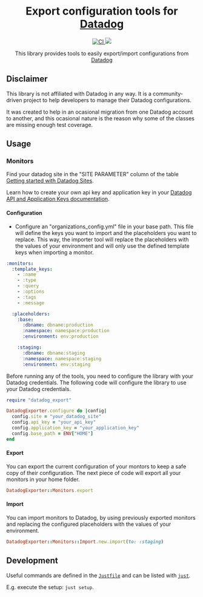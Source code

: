 <h1 align="center">
  Export configuration tools for <a href="https://www.datadoghq.com/">Datadog</a>
</h1>

<p align="center">
  <a href="https://github.com/datadog-tools/datadog-exporter/actions?query=branch%3Amain+">
    <img alt="CI" src="https://github.com/datadog-tools/datadog-exporter/actions/workflows/ci.yml/badge.svg" \>
  </a>

  <a href="https://codecov.io/gh/datadog-tools/datadog-exporter" >
    <img src="https://codecov.io/gh/datadog-tools/datadog-exporter/graph/badge.svg?token=RC9T5DVSW8"/>
  </a>

  <!--
  <a href="https://rubygems.org/gems/datadog-export">
    <img src="https://badge.fury.io/rb/datadog-export.svg" alt="Gem Version" height="18">
  </a>
  -->
</p>

<p align="center">
  This library provides tools to easily export/import configurations from <a href="https://www.datadoghq.com/">Datadog</a>
</p>

## Disclaimer

This library is not affiliated with Datadog in any way. It is a community-driven project to help developers to manage their Datadog configurations.

It was created to help in an ocasional migration from one Datadog account to another, and this ocasional nature is the reason why some of the classes are missing enough test coverage.

## Usage

### Monitors

Find your datadog site in the "SITE PARAMETER" column of the table [Getting started with Datadog Sites](https://docs.datadoghq.com/getting_started/site/#access-the-datadog-site).

Learn how to create your own api key and application key in your [Datadog API and Application Keys documentation](https://docs.datadoghq.com/account_management/api-app-keys/).

#### Configuration

- Configure an "organizations_config.yml" file in your base path. This file will define the keys you want to import and the placeholders you want to replace. This way, the importer tool will replace the placeholders with the values of your environment and will only use the defined template keys when importing a monitor.

```yaml
:monitors:
  :template_keys:
    - :name
    - :type
    - :query
    - :options
    - :tags
    - :message

  :placeholders:
    :base:
      :dbname: dbname:production
      :namespace: namespace:production
      :environment: env:production

    :staging:
      :dbname: dbname:staging
      :namespace: namespace:staging
      :environment: env:staging
```

Before running any of the tools, you need to configure the library with your Datadog credentials. The following code will configure the library to use your Datadog credentials.

```ruby
require "datadog_export"

DatadogExporter.configure do |config|
  config.site = "your_datadog_site"
  config.api_key = "your_api_key"
  config.application_key = "your_application_key"
  config.base_path = ENV["HOME"]
end
```

#### Export

You can export the current configuration of your montors to keep a safe copy of their configuration. The next piece of code will export all your monitors in your home folder.

```ruby
DatadogExporter::Monitors.export
```

#### Import

You can import monitors to Datadog, by using previously exported monitors and replacing the configured placeholders with the values of your environment.

```ruby
DatadogExporter::Monitors::Import.new.import(to: :staging)
```

## Development

Useful commands are defined in the [`Justfile`](Justfile) and can be listed with [`just`](https://github.com/casey/just).

E.g. execute the setup: `just setup`.

